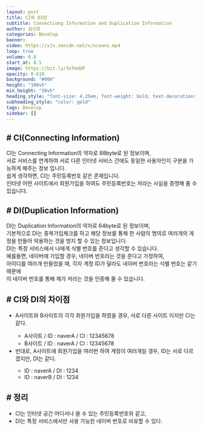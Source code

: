 ```yaml
---
layout: post
title: CI와 DI란
subtitle: Connectiong Information and Duplication Information
author: 김선호
categories: Develop
banner:
video: https://vjs.zencdn.net/v/oceans.mp4
loop: true
volume: 0.8
start_at: 8.5
image: https://bit.ly/3xTmdUP
opacity: 0.618
background: "#000"
height: "100vh"
min_height: "38vh"
heading_style: "font-size: 4.25em; font-weight: bold; text-decoration: underline"
subheading_style: "color: gold"
tags: Develop
sidebar: []
---
```



## # CI(Connecting Information)

CI는 Connecting Information의 약자로 88byte로 된 정보이며, <br>
서로 서비스를 연계하여 서로 다른 인터넷 서비스 간에도 동일한 사용자인지 구분을 가능하게 해주는 정보 입니다. <br>
쉽게 생각하면, CI는 주민등록번호 같은 존재입니다. <br>
인터넷 어떤 사이트에서 회원가입을 하여도 주민등록번호는 저라는 사실을 증명해 줄 수 있습니다. <br>


## # DI(Duplication Information)


DI는 Duplication Information의 약자로 64byte로 된 정보이며, <br>
기본적으로 DI는 중복가입체크를 하고 해당 정보를 통해 한 사람의 명의로 여러개의 게정을 만들어 악용하는 것을 방지 할 수 있는 정보입니다. <br>
DI는 특정 서비스에서 나에게 식별 번호를 준다고 생각할 수 있습니다. <br>
예를들면, 네이버에 가입할 경우, 네이버 번호라는 것을 준다고 가정하여, <br>
아이디를 여러개 만들었을 때, 각자 계정 ID가 달라도 네이버 번호라는 식별 번호는 같기 때문에 <br>
이 네이버 번호를 통해 제가 저라는 것을 인증해 줄 수 있습니다. <br>

## # CI와 DI의 차이점

<ul>
    <li>A사이트와 B사이트의 각각 회원가입을 하였을 경우, 서로 다른 사이트 이지만 CI는 같다.</li>
        <ul>
            <li>A사이트 / ID : naverA / CI : 12345678</li>
            <li>B사이트 / ID : naverA / CI : 12345678</li>
        </ul>
    <li>반대로, A사이트에 회원가입을 여러번 하여 계정이 여러개일 경우, ID는 서로 다르겠지만, DI는 같다.</li>
        <ul>
            <li>ID : naverA / DI : 1234</li>
            <li>ID : naverB / DI : 1234</li>
        </ul>
</ul>

## # 정리
- CI는 인터넷 공간 어디서나 쓸 수 있는 주민등록번호와 같고,
- DI는 특정 서비스에서만 사용 가능한 네이버 번호로 비유할 수 있다.
